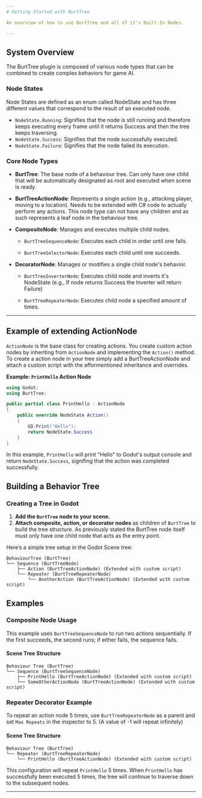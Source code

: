 ```yaml
---
# Getting Started with BurtTree

An overview of how to use BurtTree and all of it's Built-In Nodes.

---
```


## System Overview

The BurtTree plugin is composed of various node types that can be combined to create complex behaviors for game AI.

### Node States
Node States are defined as an enum called NodeState and has three different values that correspond to the result of an executed node.

- `NodeState.Running`: Signifies that the node is still running and therefore keeps executing every frame until it returns Success and then the tree keeps traversing.
- `NodeState.Success`: Signifies that the node successfully executed.
- `NodeState.Failure`: Signifies that the node failed its execution. 

### Core Node Types

- **BurtTree**: The base node of a behaviour tree. Can only have one child that will be automatically designated as root and executed when scene is ready.
  
- **BurtTreeActionNode**: Represents a single action (e.g., attacking player, moving to a location). Needs to be extended with C# code to actually perform any actions.
  This node type can not have any children and as such represents a leaf node in the behaviour tree.
  
- **CompositeNode**: Manages and executes multiple child nodes.
   - `BurtTreeSequenceNode`: Executes each child in order until one fails.
     
   - `BurtTreeSelectorNode`: Executes each child until one succeeds.
    
- **DecoratorNode**: Manages or modifies a single child node's behavior.
   - `BurtTreeInverterNode`: Executes child node and inverts it's NodeState (e.g., If node returns Success the Inverter will return Failure)
     
   - `BurtTreeRepeaterNode`: Executes child node a specified amount of times.

---

## Example of extending ActionNode

`ActionNode` is the base class for creating actions. You create custom action nodes by inheriting from `ActionNode` and implementing the `Action()` method. 
To create a action node in your tree simply add a BurtTreeActionNode and attach a custom script with the afformentioned inheritance and overrides.

**Example: `PrintHello` Action Node**

```csharp
using Godot;
using BurtTree;

public partial class PrintHello : ActionNode
{
    public override NodeState Action()
    {
        GD.Print("Hello");
        return NodeState.Success
    }
}
```

In this example, `PrintHello` will print "Hello" to Godot's output console and return `NodeState.Success`, signifing that the action was completed successfully.

## Building a Behavior Tree

### Creating a Tree in Godot

1. **Add the `BurtTree` node to your scene.**
2. **Attach composite, action, or decorator nodes** as children of `BurtTree` to build the tree structure. As previously stated the BurtTree node itself must only have one child node that acts as the entry point.

Here’s a simple tree setup in the Godot Scene tree:

```
BehaviourTree (BurtTree)
└── Sequence (BurtTreeNode)
    ├── Action (BurtTreeActionNode) (Extended with custom script)
    └── Repeater (BurtTreeRepeaterNode)
        └── AnotherAction (BurtTreeActionNode) (Extended with custom script)
```

## Examples

### Composite Node Usage

This example uses `BurtTreeSequenceNode` to run two actions sequentially. If the first succeeds, the second runs; if either fails, the sequence fails.

#### Scene Tree Structure

```
Behaviour Tree (BurtTree)
└── Sequence (BurtTreeSequenceNode)
    ├── PrintHello (BurtTreeActionNode) (Extended with custom script)
    └── SomeOtherActionNode (BurtTreeActionNode) (Extended with custom script)
```

### Repeater Decorator Example

To repeat an action node 5 times, use `BurtTreeRepeaterNode` as a parent and set `Max Repeats` in the inspector to 5. (A value of -1 will repeat infinitely)

#### Scene Tree Structure

```
Behaviour Tree (BurtTree)
└── Repeater (BurtTreeRepeaterNode)
    └── PrintHello (BurtTreeActionNode) (Extended with custom script)
```

This configuration will repeat `PrintHello` 5 times. When `PrintHello` has successfully been executed 5 times, the tree will continue to traverse down to the subsequent nodes.

---
